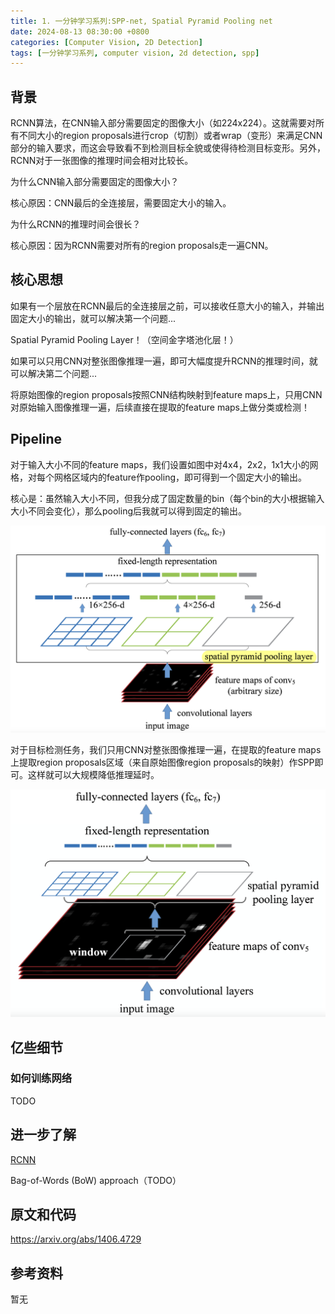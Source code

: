 ```yaml
---
title: 1. 一分钟学习系列:SPP-net, Spatial Pyramid Pooling net
date: 2024-08-13 08:30:00 +0800
categories: [Computer Vision, 2D Detection]
tags: [一分钟学习系列, computer vision, 2d detection, spp]
---
```


## 背景

RCNN算法，在CNN输入部分需要固定的图像大小（如224x224）。这就需要对所有不同大小的region proposals进行crop（切割）或者wrap（变形）来满足CNN部分的输入要求，而这会导致看不到检测目标全貌或使得待检测目标变形。另外，RCNN对于一张图像的推理时间会相对比较长。

为什么CNN输入部分需要固定的图像大小？

核心原因：CNN最后的全连接层，需要固定大小的输入。

为什么RCNN的推理时间会很长？

核心原因：因为RCNN需要对所有的region proposals走一遍CNN。

## 核心思想

如果有一个层放在RCNN最后的全连接层之前，可以接收任意大小的输入，并输出固定大小的输出，就可以解决第一个问题...

Spatial Pyramid Pooling Layer！（空间金字塔池化层！）

如果可以只用CNN对整张图像推理一遍，即可大幅度提升RCNN的推理时间，就可以解决第二个问题...

将原始图像的region proposals按照CNN结构映射到feature maps上，只用CNN对原始输入图像推理一遍，后续直接在提取的feature maps上做分类或检测！

## Pipeline

对于输入大小不同的feature maps，我们设置如图中对4x4，2x2，1x1大小的网格，对每个网格区域内的feature作pooling，即可得到一个固定大小的输出。

核心是：虽然输入大小不同，但我分成了固定数量的bin（每个bin的大小根据输入大小不同会变化），那么pooling后我就可以得到固定的输出。

![spp-net-pipeline](../assets/img/spp-net-pipeline.png)

对于目标检测任务，我们只用CNN对整张图像推理一遍，在提取的feature maps上提取region proposals区域（来自原始图像region proposals的映射）作SPP即可。这样就可以大规模降低推理延时。

![spp-net-object-detection-pipeline](../assets/img/spp-net-object-detection-pipeline.png)

## 亿些细节

### 如何训练网络

TODO

## 进一步了解

[RCNN](https://yinghao.info/posts/rcnn/ "RCNN")

Bag-of-Words (BoW) approach（TODO）

## 原文和代码

<https://arxiv.org/abs/1406.4729>

## 参考资料

暂无